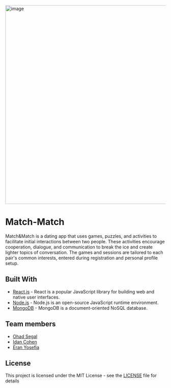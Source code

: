 <img width="622" alt="image" src="https://user-images.githubusercontent.com/95130756/234932169-336aef7d-f120-40ea-bf90-812ba8920416.png">

# Match-Match
Match&Match is a dating app that uses games, puzzles, and activities to facilitate initial interactions between two people. 
These activities encourage cooperation, dialogue, and communication to break the ice and create lighter topics of conversation. 
The games and sessions are tailored to each pair's common interests, entered during registration and personal profile setup.

## Built With
* [React.js](https://react.dev/) - React is a popular JavaScript library for building web and native user interfaces.
* [Node.js](https://nodejs.org/en) - Node.js is an open-source JavaScript runtime environment.
* [MongoDB](https://www.mongodb.com/atlas/app-services) - MongoDB is a document-oriented NoSQL database.

## Team members
* [Ohad Segal](https://github.com/OhadSeg)
* [Idan Cohen](https://github.com/idanco050)
* [Eran Yosefia](https://github.com/EranYosefia)

## License
This project is licensed under the MIT License - see the [LICENSE](https://github.com/OhadSeg/Match-Match/blob/main/LICENSE) file for details


